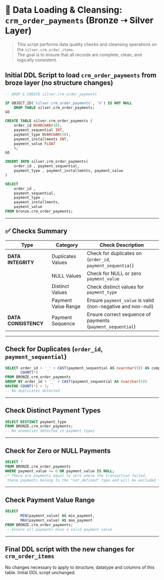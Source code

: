 # 🧹 Data Loading & Cleansing: `crm_order_payments` (Bronze ➝ Silver Layer)


> This script performs data quality checks and cleansing operations on the `silver.crm_order_items`.  
> The goal is to ensure that all records are complete, clean, and logically consistent.

## Initial DDL Script to load `crm_order_payments` from broze layer (no structure changes)
```sql
-- DROP & CREATE silver.crm_order_payments

IF OBJECT_ID('silver.crm_order_payments', 'U') IS NOT NULL
	DROP TABLE silver.crm_order_payments;
GO

CREATE TABLE silver.crm_order_payments (
    order_id NVARCHAR(50),
    payment_sequential INT,
    payment_type NVARCHAR(50),
    payment_installments INT,
    payment_value FLOAT
    );
GO

INSERT INTO silver.crm_order_payments(
    order_id , payment_sequential,
    payment_type , payment_installments, payment_value 
)

SELECT 
    order_id ,
    payment_sequential,
    payment_type ,
    payment_installments,
    payment_value 
FROM bronze.crm_order_payments;
```
---

## ✅ Checks Summary

| Type                 | Category                | Check Description                                            |
|--------------------  |-------------------------|------------------------------------------------------------- |
| **DATA INTEGRITY**   | Duplicates Values       | Check for duplicates on (`order_id`, `payment_sequential`)    |
|                      | NULL Values             | Check for NULL or zero `payment_value`                       |
|                      | Distinct Values         | Check distinct values for `payment_type`                      |
|                      | Payment Value Range     | Ensure `payment_value` is valid (non-negative and non-null)   |
| **DATA CONSISTENCY** | Payment Sequence        | Ensure correct sequence of payments (`payment_sequential`)    |

---

## Check for Duplicates (`order_id`, `payment_sequential`)

```sql
SELECT order_id + '_' + CAST(payment_sequential AS nvarchar(5)) AS composite_key,
       COUNT(*)
FROM BRONZE.crm_order_payments
GROUP BY order_id + '_' + CAST(payment_sequential AS nvarchar(5))
HAVING COUNT(*) > 1;
-- No duplicates detected
```
---

## Check Distinct Payment Types

```sql
SELECT DISTINCT payment_type
FROM BRONZE.crm_order_payments;
-- No anomalies detected in payment types
```
---

## Check for Zero or NULL Payments
```sql
SELECT * 
FROM BRONZE.crm_order_payments
WHERE payment_value <= 0 OR payment_value IS NULL;
/* There are payments equal to zero where the transaction failed,
 these payments belong to the "not_defined" type and will be excluded */
```
---

## Check Payment Value Range
```sql
SELECT 
       MIN(payment_value) AS min_payment,
       MAX(payment_value) AS max_payment
FROM BRONZE.crm_order_payments;
-- Ensure all payments have a valid payment value
```
---


## Final DDL script with the new changes for `crm_order_items`
No changes necessary to apply to structure, datatype and columns of this table. Initial DDL script unchanged.


